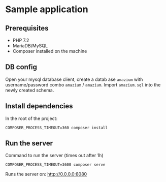 # Sample application

## Prerequisites

- PHP 7.2
- MariaDB/MySQL
- Composer installed on the machine

## DB config

Open your mysql database client, create a datab ase `amazium` with username/password combo `amazium` / `amazium`. Import `amazium.sql` into the newly created schema.

## Install dependencies

In the root of the project:

```
COMPOSER_PROCESS_TIMEOUT=360 composer install
```

## Run the server

Command to run the server (times out after 1h)

```
COMPOSER_PROCESS_TIMEOUT=3600 composer serve
```

Runs the server on: http://0.0.0.0:8080